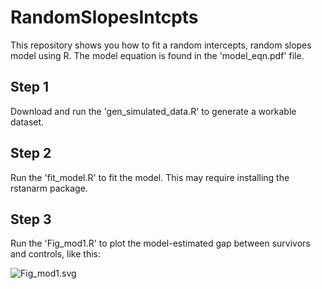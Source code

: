 # RandomSlopesIntcpts
This repository shows you how to fit a random intercepts, random slopes model using R.  The model equation is found in the 'model_eqn.pdf' file.

## Step 1

Download and run the 'gen_simulated_data.R' to generate a workable dataset.

## Step 2

Run the 'fit_model.R' to fit the model.  This may require installing the rstanarm package.

## Step 3

Run the 'Fig_mod1.R' to plot the model-estimated gap between survivors and controls, like this:

![Fig_mod1.svg](https://github.com/bayesnp/RandomSlopesIntcpts/commit/fab79c0a9c0c5a28d070cc02801829d49191d97b#diff-a51cf3db4eb4a17bdbf7aa5b821fbdd6090a81d42f8b788ee153b11dfb9a235e)
